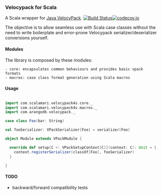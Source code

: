 ### Velocypack for Scala

A Scala wrapper for [Java VelocyPack](https://github.com/arangodb/java-velocypack). 
[![Build Status](https://travis-ci.org/jCalamari/velocitypack4s.svg?branch=master)](https://travis-ci.org/jCalamari/velocypack4s)[![codecov.io](http://codecov.io/github/jCalamari/velocypack4s/coverage.svg?branch=master)](http://codecov.io/github/jCalamari/velocypack4s?branch=master)

The objective is to allow seamless use with Scala case classes without the need to write boilerplate and error-prone Velocypack serializer/deserializer conversions yourself.

#### Modules

The library is composed by these modules:

    - core: encapsulates common behaviours and provides basic vpack formats
    - macros: case class format generation using Scala macros 

#### Usage

```scala

import com.scalamari.velocypack4s.core._
import com.scalamari.velocypack4s.macros._
import com.arangodb.velocypack._

case class Foo(bar: String)

val fooSerializer: VPackSerializer[Foo] = serializer[Foo]

object Module extends VPackModule {

  override def setup[C <: VPackSetupContext[C]](context: C): Unit = {
    context.registerSerializer(classOf[Foo], fooSerializer)
  }

}

```

#### TODO

- backward/forward compatibility tests
